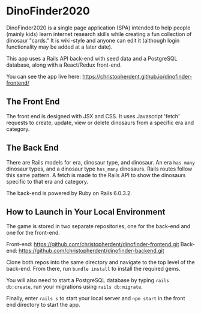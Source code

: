 # DinoFinder2020

DinoFinder2020 is a single page application (SPA) intended to help people (mainly kids) learn internet research skills while creating a fun collection of dinosaur "cards."  It is wiki-style and anyone can edit it (although login functionality may be added at a later date).    

This app uses a Rails API back-end with seed data and a PostgreSQL database, along with a React/Redux front-end.   

You can see the app live here: https://christopherdent.github.io/dinofinder-frontend/

## The Front End  
The front end is designed with JSX and CSS.  It uses Javascript 'fetch' requests to create, update, view or delete dinosaurs from a specific era and category.

## The Back End  

There are Rails models for era, dinosaur type, and dinosaur.  An era `has many` dinosaur types, and a dinosaur type `has_many` dinosaurs.  Rails routes follow this same pattern.  A fetch is made to the Rails API to show the dinosaurs specific to that era and category.  

The back-end is powered by Ruby on Rails 6.0.3.2.  

## How to Launch in Your Local Environment

The game is stored in two separate repositories, one for the back-end and one for the front-end.  

Front-end:  https://github.com/christopherdent/dinofinder-frontend.git
Back-end:  https://github.com/christopherdent/dinofinder-backend.git

Clone both repos into the same directory and navigate to the top level of the back-end.  From there, run `bundle install` to install the required gems.  

You will also need to start a PostgreSQL database by typing `rails db:create`,   run your migrations using `rails db:migrate`.


Finally, enter `rails s` to start your local server and `npm start` in the front end directory to start the app.  
